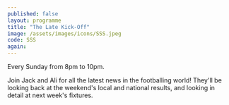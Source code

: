 ```yaml
---
published: false
layout: programme
title: "The Late Kick-Off"
image: /assets/images/icons/SSS.jpeg
code: SSS
again:
---
```


Every Sunday from 8pm to 10pm.

Join Jack and Ali for all the latest news in the footballing world! They'll be looking back at the weekend's local and national results, and looking in detail at next week's fixtures.

